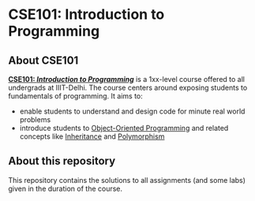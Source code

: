 # CSE101: Introduction to Programming

## About CSE101

[<b>CSE101: *Introduction to Programming*](http://techtree.iiitd.edu.in/viewDescription/filename?=CSE101)</b> is a 1xx-level course offered to all undergrads at IIIT-Delhi. The course centers around exposing students to fundamentals of programming. It aims to:

- enable students to understand and design code for minute real world problems
- introduce students to [Object-Oriented Programming](https://en.wikipedia.org/wiki/Object-oriented_programming) and related concepts like [Inheritance](https://en.wikipedia.org/wiki/Inheritance_(object-oriented_programming)) and [Polymorphism](https://en.wikipedia.org/wiki/Polymorphism_(computer_science))

## About this repository

This repository contains the solutions to all assignments (and some labs) given in the duration of the course.

